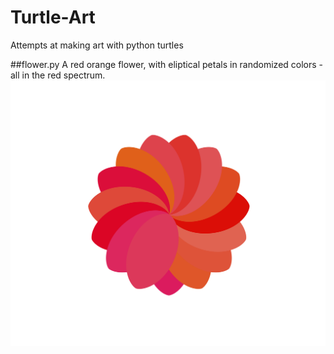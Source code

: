 Turtle-Art
==========

Attempts at making art with python turtles

##flower.py
A red orange flower, with eliptical petals in randomized colors - all in the red spectrum.
![Flower image](images/flower.png)
